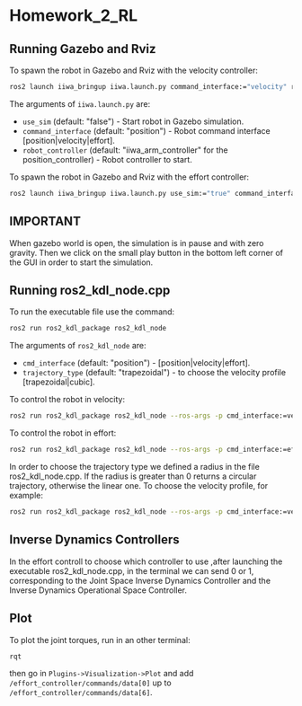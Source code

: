 # Homework_2_RL

 
## Running Gazebo and Rviz
To spawn the robot in Gazebo and Rviz with the velocity controller:
```bash
ros2 launch iiwa_bringup iiwa.launch.py command_interface:="velocity" robot_controller:="velocity_controller"
```
The arguments of `iiwa.launch.py` are:
- `use_sim` (default: "false") - Start robot in Gazebo simulation.
- `command_interface` (default: "position") - Robot command interface [position|velocity|effort].
- `robot_controller` (default: "iiwa_arm_controller" for the position_controller) - Robot controller to start.
 
To spawn the robot in Gazebo and Rviz with the effort controller:
```bash
ros2 launch iiwa_bringup iiwa.launch.py use_sim:="true" command_interface:="effort" robot_controller:="effort_controller"
```
## IMPORTANT
When gazebo world is open, the simulation is in pause and with zero gravity. Then we click on the small play button in the bottom left corner of the GUI in order to start the simulation.
 
## Running ros2_kdl_node.cpp
To run the executable file use the command:
```bash
ros2 run ros2_kdl_package ros2_kdl_node
```
The arguments of `ros2_kdl_node` are:
- `cmd_interface` (default: "position") - [position|velocity|effort].
- `trajectory_type` (default: "trapezoidal") - to choose the velocity profile [trapezoidal|cubic].
 
To control the robot in velocity:
```bash
ros2 run ros2_kdl_package ros2_kdl_node --ros-args -p cmd_interface:=velocity
```
To control the robot in effort:
```bash
ros2 run ros2_kdl_package ros2_kdl_node --ros-args -p cmd_interface:=effort
```
In order to choose the trajectory type we defined a radius in the file ros2_kdl_node.cpp.
If the radius is greater than 0 returns a circular trajectory, otherwise the linear one.
To choose the velocity profile, for example: 
```bash
ros2 run ros2_kdl_package ros2_kdl_node --ros-args -p cmd_interface:=velocity -p trajectory_type:=cubic
```
## Inverse Dynamics Controllers
In the effort controll to choose which controller to use ,after launching the executable ros2_kdl_node.cpp, in the terminal we can send 0 or 1, corresponding to the Joint Space Inverse Dynamics Controller and the Inverse Dynamics Operational Space Controller.
 
## Plot
To plot the joint torques, run in an other terminal:
```bash
rqt
```
then go in `Plugins->Visualization->Plot` and add `/effort_controller/commands/data[0]` up to `/effort_controller/commands/data[6]`.
